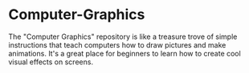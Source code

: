 # Computer-Graphics
The "Computer Graphics" repository is like a treasure trove of simple instructions that teach computers how to draw pictures and make animations. It's a great place for beginners to learn how to create cool visual effects on screens.
